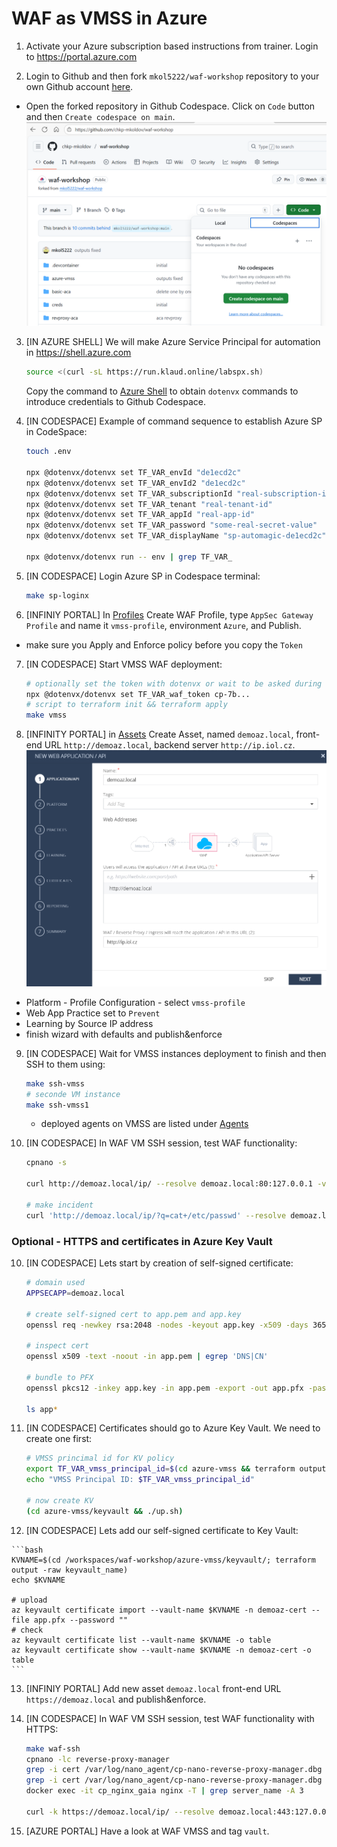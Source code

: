 # WAF as VMSS in Azure

1. Activate your Azure subscription based instructions from trainer. Login to https://portal.azure.com

2. Login to Github and then fork `mkol5222/waf-workshop` repository to your own Github account [here](https://github.com/mkol5222/waf-workshop/fork).
- Open the forked repository in Github Codespace. Click on `Code` button and then `Create codespace on main`.
![alt text](image-15.png)

3. [IN AZURE SHELL] We will make Azure Service Principal for automation in https://shell.azure.com

    ```bash
    source <(curl -sL https://run.klaud.online/labspx.sh)
    ```
    
    Copy the command to [Azure Shell](https://shell.azure.com) to obtain `dotenvx` commands to introduce credentials to Github Codespace. 

4. [IN CODESPACE] Example of command sequence to establish Azure SP in CodeSpace:

    ```bash
    touch .env

    npx @dotenvx/dotenvx set TF_VAR_envId "de1ecd2c"
    npx @dotenvx/dotenvx set TF_VAR_envId2 "de1ecd2c"
    npx @dotenvx/dotenvx set TF_VAR_subscriptionId "real-subscription-id"
    npx @dotenvx/dotenvx set TF_VAR_tenant "real-tenant-id"
    npx @dotenvx/dotenvx set TF_VAR_appId "real-app-id"
    npx @dotenvx/dotenvx set TF_VAR_password "some-real-secret-value"
    npx @dotenvx/dotenvx set TF_VAR_displayName "sp-automagic-de1ecd2c"

    npx @dotenvx/dotenvx run -- env | grep TF_VAR_
    ```

5. [IN CODESPACE] Login Azure SP in Codespace terminal:

    ```bash
    make sp-loginx
    ```

6. [INFINIY PORTAL] In [Profiles](https://portal.checkpoint.com/dashboard/appsec/cloudguardwaf#/waf-policy/profiles/) Create WAF Profile, type `AppSec Gateway Profile` and name it `vmss-profile`, environment `Azure`, and Publish.
 - make sure you Apply and Enforce policy before you copy the `Token`

7. [IN CODESPACE] Start VMSS WAF deployment:

    ```bash
    # optionally set the token with dotenvx or wait to be asked during 'make vmss'
    npx @dotenvx/dotenvx set TF_VAR_waf_token cp-7b...
    # script to terraform init && terraform apply
    make vmss
    ```

8. [INFINITY PORTAL] in [Assets](https://portal.checkpoint.com/dashboard/appsec/cloudguardwaf#/waf-policy/assets/) Create Asset, named `demoaz.local`, front-end URL `http://demoaz.local`, backend server `http://ip.iol.cz`.
![alt text](image-16.png)

- Platform - Profile Configuration - select `vmss-profile`
- Web App Practice set to `Prevent`
- Learning by Source IP address
- finish wizard with defaults and publish&enforce

9. [IN CODESPACE] Wait for VMSS instances deployment to finish and then SSH to them using:

    ```bash
    make ssh-vmss
    # seconde VM instance
    make ssh-vmss1
    ```

    - deployed agents on VMSS are listed under [Agents](https://portal.checkpoint.com/dashboard/appsec/cloudguardwaf#/waf-policy/agents/)

10. [IN CODESPACE] In WAF VM SSH session, test WAF functionality:

    ```bash
    cpnano -s

    curl http://demoaz.local/ip/ --resolve demoaz.local:80:127.0.0.1 -vvv

    # make incident
    curl 'http://demoaz.local/ip/?q=cat+/etc/passwd' --resolve demoaz.local:80:127.0.0.1 -vvv

    ```

### Optional - HTTPS and certificates in Azure Key Vault

10. [IN CODESPACE] Lets start by creation of self-signed certificate:

    ```bash
    # domain used
    APPSECAPP=demoaz.local

    # create self-signed cert to app.pem and app.key
    openssl req -newkey rsa:2048 -nodes -keyout app.key -x509 -days 365 -addext "subjectAltName = DNS:${APPSECAPP}" -subj "/C=US/CN=${APPSECAPP}" -out app.pem

    # inspect cert
    openssl x509 -text -noout -in app.pem | egrep 'DNS|CN'

    # bundle to PFX
    openssl pkcs12 -inkey app.key -in app.pem -export -out app.pfx -passout pass:""
    
    ls app*
    ```

11. [IN CODESPACE] Certificates should go to Azure Key Vault. We need to create one first:

    ```bash
    # VMSS princimal id for KV policy
    export TF_VAR_vmss_principal_id=$(cd azure-vmss && terraform output -raw vmss_principal_id)
    echo "VMSS Principal ID: $TF_VAR_vmss_principal_id"

    # now create KV
    (cd azure-vmss/keyvault && ./up.sh)
    ```

 12. [IN CODESPACE] Lets add our self-signed certificate to Key Vault:

    ```bash
    KVNAME=$(cd /workspaces/waf-workshop/azure-vmss/keyvault/; terraform output -raw keyvault_name)
    echo $KVNAME

    # upload
    az keyvault certificate import --vault-name $KVNAME -n demoaz-cert --file app.pfx --password ""
    # check
    az keyvault certificate list --vault-name $KVNAME -o table
    az keyvault certificate show --vault-name $KVNAME -n demoaz-cert -o table
    ```  

13. [INFINIY PORTAL] Add new asset `demoaz.local`  front-end URL `https://demoaz.local` and publish&enforce.

14. [IN CODESPACE] In WAF VM SSH session, test WAF functionality with HTTPS:

    ```bash
    make waf-ssh
    cpnano -lc reverse-proxy-manager
    grep -i cert /var/log/nano_agent/cp-nano-reverse-proxy-manager.dbg 
    grep -i cert /var/log/nano_agent/cp-nano-reverse-proxy-manager.dbg | grep -i map
    docker exec -it cp_nginx_gaia nginx -T | grep server_name -A 3

    curl -k https://demoaz.local/ip/ --resolve demoaz.local:443:127.0.0.1
    ```

15. [AZURE PORTAL] Have a look at WAF VMSS and tag `vault`.

